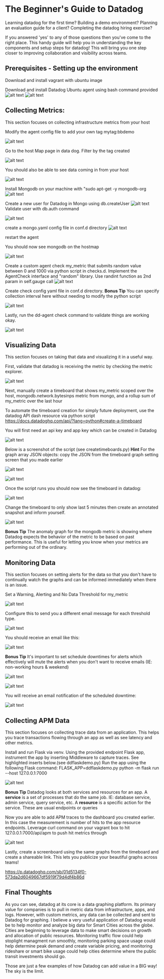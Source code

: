 # The Beginner's Guide to Datadog

Learning datadog for the first time? Building a demo environment? Planning an evaluation guide for a client? Completing the datadog hiring exercise?

If you answered 'yes' to any of those questions then you've come to the right place. This handy guide will help you in understanding the key components and setup steps for datadog! This will bring you one step closer to improving collaboration and visibility across teams. 

## Prerequisites - Setting up the environment

Download and install vagrant with ubuntu image

Download and install Datadog Ubuntu agent using bash command provided
![alt text](screenshots/1_Prereq_1.png)
![alt text](screenshots/1_Prereq_2.png)

## Collecting Metrics:

This section focuses on collecting infrastructure metrics from your host

Modify the agent config file to add your own tag mytag:bbdemo

![alt text](screenshots/2_Collect_1.png)

Go to the host Map page in data dog. Filter by the tag created

![alt text](screenshots/2_Collect_2-1.png)

You should also be able to see data coming in from your host

![alt text](screenshots/2_Collect_2.png)

Install Mongodb on your machine with "sudo apt-get -y mongodb-org
![alt text](screenshots/2_Collect_3.png)

Create a new user for Datadog in Mongo using db.createUser 
![alt text](screenshots/2_Collect_4.png)
Validate user with db.auth command

![alt text](screenshots/2_Collect_5.png)

create a mongo.yaml config file in conf.d directory
![alt text](screenshots/2_Collect_6.png)

restart the agent

You should now see mongodb on the hostmap

![alt text](screenshots/2_Collect_7.png)


Create a custom agent check my_metric that submits random value between 0 and 1000 via python script in checks.d. Implement the AgentCheck interface and "random" library. Use randint function as 2nd param in self.gauge call
![alt text](screenshots/2_Collect_8.png)

Create check config yaml file in conf.d directory. **Bonus Tip** You can specify collection interval here without needing to modify the python script

![alt text](screenshots/2_Collect_9.png)

Lastly, run the dd-agent check command to validate things are working okay.

![alt text](screenshots/2_Collect_10.png)

## Visualizing Data

This section focuses on taking that data and visualizing it in a useful way.

First, validate that datadog is receiving the metric by checking the metric explorer.

![alt text](screenshots/3_Visualize_1.png)

Next, manually create a timeboard that shows my_metric scoped over the host, mongodb.network.bytesinps metric from mongo, and a rollup sum of my_metric over the last hour

To automate the timeboard creation for simply future deployment, use the datadog API dash resource via python script https://docs.datadoghq.com/api/?lang=python#create-a-timeboard

You will first need an api key and app key which can be created in Datadog

![alt text](screenshots/3_Visualize_2.png)

Below is a screenshot of the script (see createtimeboards.py) **Hint** For the graph array JSON objects: copy the JSON from the timeboard graph setting screen that you made earlier

![alt text](screenshots/3_Visualize_3.png)

![alt text](screenshots/3_Visualize_4.png)

Once the script runs you should now see the timeboard in datadog:

![alt text](screenshots/3_Visualize_5.PNG)

Change the timeboard to only show last 5 minutes then create an annotated snapshot and inform yourself.

![alt text](screenshots/3_Visualize_7.PNG)

**Bonus Tip** The anomaly graph for the mongodb metric is showing where Datadog expects the behavior of the metric to be based on past performance. This is useful for letting you know when your metrics are performing out of the ordinary.

## Monitoring Data

This section focuses on setting alerts for the data so that you don't have to continually watch the graphs and can be informed immediately when there is an issue.

Set a Warning, Alerting and No Data Threshold for my_metric

![alt text](screenshots/4_Monitor_1.png)

Configure this to send you a different email message for each threshold type.

![alt text](screenshots/4_Monitor_2.png)

You should receive an email like this:

![alt text](screenshots/4_Monitor_3.png)

**Bonus Tip** It's important to set schedule downtimes for alerts which effectively will mute the alerts when you don't want to receive emails (IE: non-working hours & weekend)

![alt text](screenshots/4_Monitor_4.png)

![alt text](screenshots/4_Monitor_5.png)

You will receive an email notification of the scheduled downtime:

![alt text](screenshots/4_Monitor_6.png)

## Collecting APM Data

This section focuses on collecting trace data from an application. This helps you trace transactions flowing through an app as well as see latency and other metrics. 

Install and run Flask via venv. Using the provided endpoint Flask app, instrument the app by inserting Middleware to capture traces. See highlighted inserts below.(see ddflaskdemo.py) Run the app using the following Flask command: FLASK_APP=ddflaskdemo.py python -m flask run --host 127.0.0.1:7000

![alt text](screenshots/5_APM_1.png)

**Bonus Tip** Datadog looks at both services and resources for an app. A **service** is a set of processes that do the same job. IE: database service, admin service, query service, etc. A **resource** is a specific action for the service. These are usual endpoints or queries

Now you are able to add APM traces to the dashboard you created  earlier. In this case the measurement is number of hits to the app resource endpoints. Leverage curl command on your vagrant box to hit 127.0.0.1:7000/api/apm to push hit metrics through

![alt text](screenshots/5_APM_2.PNG)


Lastly, create a screenboard using the same graphs from the timeboard and create a shareable link. This lets you publicize your beautiful graphs across teams!

https://p.datadoghq.com/sb/01d5134f0-573da2d6049667df5919f79d4df4b86d



## Final Thoughts

As you can see, datadog at its core is a data graphing platform. Its primary value for companies is to pull in metric data from infrastructure, apps, and logs. However, with custom metrics, any data can be collected and sent to Datadog for graphing.
I believe a very useful application of Datadog would be to help monitor and analyze big data for Smart Cities across the globe. Cities are beginning to leverage data to make smart decisions on growth and allocation of public resources. Monitoring traffic flow could help stoplight managment run smoothly, monitoring parking space usage could help determine peak demand and create variable pricing, and monitoring rideshare or smart bike usage could help cities determine where the public transit investments should go.

Those are just a few examples of how Datadog can add value in a BIG way! The sky is the limit.
